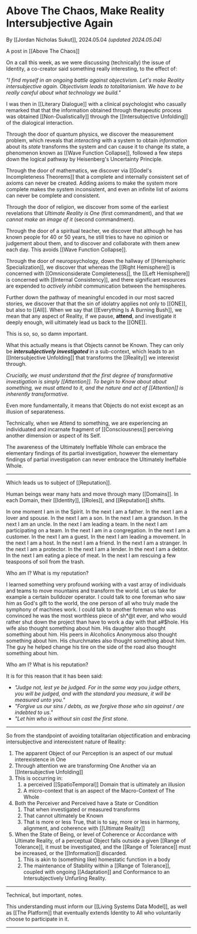 # Above The Chaos, Make Reality Intersubjective Again

By [[Jordan Nicholas Sukut]], 2024.05.04 _(updated 2024.05.04)_

A post in [[Above The Chaos]]  

On a call this week, as we were discussing (technically) the issue of Identity, a co-creator said something really interesting, to the effect of: 

*"I find myself in an ongoing battle against objectivism. Let's make Reality intersubjective again. Objectivism leads to totalitarianism. We have to be really careful about what technology we build."*

I was then in [[Literary Dialogue]] with a clinical psychologist who casually remarked that that the information obtained through therapeutic process was obtained [[Non-Dualistically]] through the [[Intersubjective Unfolding]] of the dialogical interaction. 

Through the door of quantum physics, we discover the measurement problem, which reveals that *interacting* with a system to obtain *information* about its *state* transforms the system and can cause it to change its state, a phenomenon known as [[Wave Function Collapse]], followed a few steps down the logical pathway by Heisenberg's Uncertainty Principle. 

Through the door of mathematics, we discover via [[Godel's Incompleteness Theorems]] that a complete and internally consistent set of axioms can never be created. Adding axioms to make the system more complete makes the system inconsistent, and even an infinite list of axioms can never be complete and consistent. 

Through the door of religion, we discover from some of the earliest revelations that *Ultimate Reality is One* (first commandment), and that *we cannot make an image of it* (second commandment). 

Through the door of a spiritual teacher, we discover that although he has known people for 40 or 50 years, he still tries to have no opinion or judgement about them, and to discover and collaborate with them anew each day. This avoids [[Wave Function Collapse]].  

Through the door of neuropsychology, down the hallway of [[Hemispheric Specialization]], we discover that whereas the [[Right Hemisphere]] is concerned with [[Omniconsiderate Completeness]], the [[Left Hemisphere]] is concerned with [[Internal Consistency]], and there significant resources are expended to *actively inhibit* communication between the hemispheres. 

Further down the pathway of meaningful encoded in our most sacred stories, we discover that that the sin of idolatry applies not only to [[ONE]], but also to [[All]]. When we say that [[Everything Is A Burning Bush]], we mean that any aspect of Reality, if we pause, **attend**, and investigate it deeply enough, will ultimately lead us back to the [[ONE]]. 

This is so, so, so damn important. 

What this actually means is that Objects cannot be Known. They can only be ***intersubjectively investigated*** in a sub-context, which leads to an [[Intersubjective Unfolding]] that transforms the [[Reality]] we interexist through. 

*Crucially, we must understand that the first degree of transformative investigation is simply [[Attention]]. To begin to Know about about something, we must attend to it, and the nature and act of [[Attention]] is inherently transformative.*

Even more fundamentally, it means that Objects do not exist except as an illusion of separateness. 

Technically, when we Attend to something, we are experiencing an individuated and incarnate fragment of [[Consciousness]] perceiving another dimension or aspect of its Self. 

The awareness of the Ultimately Ineffable Whole can embrace the elementary findings of its partial investigation, however the elementary findings of partial investigation can never embrace the Ultimately Ineffable Whole. 
____
Which leads us to subject of [[Reputation]]. 

 Human beings wear many hats and move through many [[Domains]]. In each Domain, their [[Identity]], [[Roles]], and [[Reputation]] shifts. 

In one moment I am in the Spirit. In the next I am a father. In the next I am a lover and spouse. In the next I am a son. In the next I am a grandson. In the next I am an uncle. In the next I am leading a team. In the next I am participating on a team. In the next I am in a congregation. In the next I am a customer. In the next I am a guest. In the next I am leading a movement. In the next I am a host. In the next I am a friend. In the next I am a stranger. In the next I am a protector. In the next I am a lender. In the next I am a debtor. In the next I am eating a piece of meat. In the next I am rescuing a few teaspoons of soil from the trash.  

Who am I? What is my reputation? 

I learned something very profound working with a vast array of individuals and teams to move mountains and transform the world. Let us take for example a certain bulldozer operator. I could talk to one foreman who saw him as God's gift to the world, the one person of all who truly made the symphony of machines work. I could talk to another foreman who was convinced he was the most worthless piece of sh*@t ever, and who would rather shut down the project than have to work a day with that a#$hole. His wife also thought something about him. His daughter also thought something about him. His peers in Alcoholics Anonymous also thought something about him. His churchmates also thought something about him. The guy he helped change his tire on the side of the road also thought something about him. 

Who am I? What is his reputation? 

It is for this reason that it has been said: 
- *"Judge not, lest ye be judged. For in the same way you judge others, you will be judged, and with the  standard you measure, it will be measured unto you."* 
- *"Forgive us our sins / debts, as we forgive those who sin against / are indebted to us."*  
- *"Let him who is without sin cast the first stone.*
___
So from the standpoint of avoiding totalitarian objectification and embracing intersubjective and interexistent nature of Reality: 

1. The apparent Object of our Perception is an aspect of our mutual interexistence in One  
2. Through attention we are transforming One Another via an [[Intersubjective Unfolding]]  
3. This is occurring in:  
	1. a perceived [[SpatioTemporal]] Domain that is ultimately an illusion  
	2. A micro-context that is an aspect of the Macro-Context of The Whole    
4. Both the Perceiver and Perceived have a State or Condition  
	1. That when investigated or measured transforms  
	2. That cannot ultimately be Known  
	3. That is more or less True, that is to say, more or less in harmony, alignment, and coherence with [[Ultimate Reality]]  
5. When the State of Being, or level of Coherence or Accordance with Ultimate Reality, of a perceptual Object falls outside a given [[Range of Tolerance]], it must be investigated, and the [[Range of Tolerance]] must be increased, or the [[Information]] discarded.  
	1. This is akin to (something like) homestatic function in a body   
	2. The maintenance of Stability within a [[Range of Tolerance]], coupled with ongoing [[Adaptation]] and Conformance to an Intersubjectively Unfurling Reality. 
___
Technical, but important, notes. 

This understanding must inform our [[Living Systems Data Model]], as well as [[The Platform]] that eventually extends Identity to All who voluntarily choose to participate in it. 
_____



